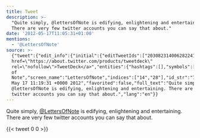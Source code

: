 ```yaml
---
title: Tweet
description: >-
  "Quite simply, @lettersOfNote is edifying, enlightening and entertaining.
  There are very few twitter accounts you can say that about."
date: '2012-05-17T11:05:31+01:00'
mentions:
  - '@LettersOfNote'
source: >-
  {"tweet":{"edit_info":{"initial":{"editTweetIds":["203082314006282241"],"editableUntil":"2012-05-17T12:19:31.403Z","editsRemaining":"5","isEditEligible":true}},"retweeted":false,"source":"<a
  href=\"https://about.twitter.com/products/tweetdeck\"
  rel=\"nofollow\">TweetDeck</a>","entities":{"hashtags":[],"symbols":[],"user_mentions":[{"name":"Letters
  of
  Note","screen_name":"LettersOfNote","indices":["14","28"],"id_str":"72831048","id":"72831048"}],"urls":[]},"display_text_range":["0","132"],"favorite_count":"0","id_str":"203082314006282241","truncated":false,"retweet_count":"0","id":"203082314006282241","created_at":"Thu
  May 17 11:19:31 +0000 2012","favorited":false,"full_text":"Quite simply,
  @lettersOfNote is edifying, enlightening and entertaining. There are very few
  twitter accounts you can say that about.","lang":"en"}}
---
```

Quite simply, [@LettersOfNote](https://twitter.com/@LettersOfNote) is edifying, enlightening and entertaining. There are very few twitter accounts you can say that about.
    
{{< tweet 0 0 >}}
    
